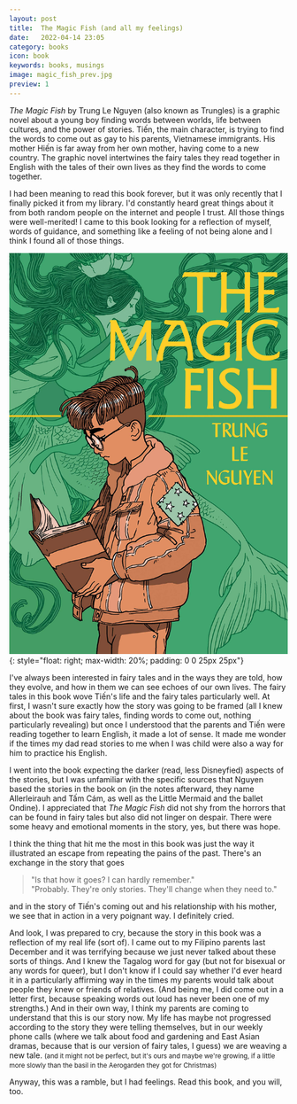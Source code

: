 ```yaml
---
layout: post
title:  The Magic Fish (and all my feelings)
date:   2022-04-14 23:05
category: books
icon: book
keywords: books, musings
image: magic_fish_prev.jpg
preview: 1
---
```


*The Magic Fish* by Trung Le Nguyen (also known as Trungles) is a graphic novel about a young boy finding words between worlds, life between cultures, and the power of stories. Tiến, the main character, is trying to find the words to come out as gay to his parents, Vietnamese immigrants. His mother Hiến is far away from her own mother, having come to a new country. The graphic novel intertwines the fairy tales they read together in English with the tales of their own lives as they find the words to come together.

I had been meaning to read this book forever, but it was only recently that I finally picked it from my library. I'd constantly heard great things about it from both random people on the internet and people I trust. All those things were well-merited! I came to this book looking for a reflection of myself, words of guidance, and something like a feeling of not being alone and I think I found all of those things. 

![image](/images/magic_fish_cover.jpg){: style="float: right; max-width: 20%; padding: 0 0 25px 25px"}

I've always been interested in fairy tales and in the ways they are told, how they evolve, and how in them we can see echoes of our own lives. The fairy tales in this book wove Tiến's life and the fairy tales particularly well. At first, I wasn't sure exactly how the story was going to be framed (all I knew about the book was fairy tales, finding words to come out, nothing particularly revealing) but once I understood that the parents and Tiến were reading together to learn English, it made a lot of sense. It made me wonder if the times my dad read stories to me when I was child were also a way for him to practice his English. 

I went into the book expecting the darker (read, less Disneyfied) aspects of the stories, but I was unfamiliar with the specific sources that Nguyen based the stories in the book on (in the notes afterward, they name Allerleirauh and Tấm Cám, as well as the Little Mermaid and the ballet Ondine). I appreciated that *The Magic Fish* did not shy from the horrors that can be found in fairy tales but also did not linger on despair. There were some heavy and emotional moments in the story, yes, but there was hope.

I think the thing that hit me the most in this book was just the way it illustrated an escape from repeating the pains of the past. There's an exchange in the story that goes
<blockquote> <p>"Is that how it goes? I can hardly remember." <br>
"Probably. They're only stories. They'll change when they need to."</p>
</blockquote>
and in the story of Tiến's coming out and his relationship with his mother, we see that in action in a very poignant way. I definitely cried.

And look, I was prepared to cry, because the story in this book was a reflection of my real life (sort of). I came out to my Filipino parents last December and it was terrifying because we just never talked about these sorts of things. And I knew the Tagalog word for gay (but not for bisexual or any words for queer), but I don't know if I could say whether I'd ever heard it in a particularly affirming way in the times my parents would talk about people they knew or friends of relatives. (And being me, I did come out in a letter first, because speaking words out loud has never been one of my strengths.) And in their own way, I think my parents are coming to understand that this is our story now. My life has maybe not progressed according to the story they were telling themselves, but in our weekly phone calls (where we talk about food and gardening and East Asian dramas, because that is our version of fairy tales, I guess) we are weaving a new tale. <Small>(and it might not be perfect, but it's ours and maybe we're growing, if a little more slowly than the basil in the Aerogarden they got for Christmas)</small>

Anyway, this was a ramble, but I had feelings. Read this book, and you will, too.



